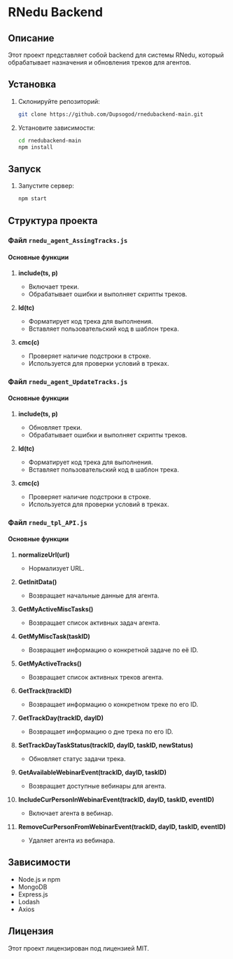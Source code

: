 # RNedu Backend

## Описание

Этот проект представляет собой backend для системы RNedu, который обрабатывает назначения и обновления треков для агентов. 

## Установка

1. Склонируйте репозиторий:
    ```bash
    git clone https://github.com/Dupsogod/rnedubackend-main.git
    ```
2. Установите зависимости:
    ```bash
    cd rnedubackend-main
    npm install
    ```

## Запуск

1. Запустите сервер:
    ```bash
    npm start
    ```

## Структура проекта

### Файл `rnedu_agent_AssingTracks.js`

#### Основные функции

1. **include(ts, p)**
   - Включает треки.
   - Обрабатывает ошибки и выполняет скрипты треков.

2. **ld(tc)**
   - Форматирует код трека для выполнения.
   - Вставляет пользовательский код в шаблон трека.

3. **cmc(c)**
   - Проверяет наличие подстроки в строке.
   - Используется для проверки условий в треках.

### Файл `rnedu_agent_UpdateTracks.js`

#### Основные функции

1. **include(ts, p)**
   - Обновляет треки.
   - Обрабатывает ошибки и выполняет скрипты треков.

2. **ld(tc)**
   - Форматирует код трека для выполнения.
   - Вставляет пользовательский код в шаблон трека.

3. **cmc(c)**
   - Проверяет наличие подстроки в строке.
   - Используется для проверки условий в треках.

### Файл `rnedu_tpl_API.js`

#### Основные функции

1. **normalizeUrl(url)**
   - Нормализует URL.

2. **GetInitData()**
   - Возвращает начальные данные для агента.

3. **GetMyActiveMiscTasks()**
   - Возвращает список активных задач агента.

4. **GetMyMiscTask(taskID)**
   - Возвращает информацию о конкретной задаче по её ID.

5. **GetMyActiveTracks()**
   - Возвращает список активных треков агента.

6. **GetTrack(trackID)**
   - Возвращает информацию о конкретном треке по его ID.

7. **GetTrackDay(trackID, dayID)**
   - Возвращает информацию о дне трека по его ID.

8. **SetTrackDayTaskStatus(trackID, dayID, taskID, newStatus)**
   - Обновляет статус задачи трека.

9. **GetAvailableWebinarEvent(trackID, dayID, taskID)**
   - Возвращает доступные вебинары для агента.

10. **IncludeCurPersonInWebinarEvent(trackID, dayID, taskID, eventID)**
    - Включает агента в вебинар.

11. **RemoveCurPersonFromWebinarEvent(trackID, dayID, taskID, eventID)**
    - Удаляет агента из вебинара.

## Зависимости

- Node.js и npm
- MongoDB
- Express.js
- Lodash
- Axios

## Лицензия

Этот проект лицензирован под лицензией MIT.
